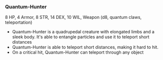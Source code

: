 ### Quantum-Hunter

8 HP, 4 Armor, 8 STR, 14 DEX, 10 WIL, Weapon (d8, quantum claws, teleportation)

- Quantum-Hunter is a quadrupedal creature with elongated limbs and a sleek body. It's able to entangle particles and use it to teleport short distances
- Quantum-Hunter is able to teleport short distances, making it hard to hit.
- On a critical hit, Quantum-Hunter can teleport through any object

